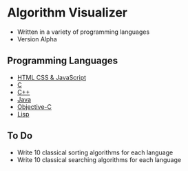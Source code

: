 # Algorithm Visualizer

- Written in a variety of programming languages
- Version Alpha

## Programming Languages

- [HTML CSS & JavaScript](./html_css_js)
- [C](./c)
- [C++](./cpp)
- [Java](./java)
- [Objective-C](./objective_c)
- [Lisp](./lisp)

## To Do

- Write 10 classical sorting algorithms for each language
- Write 10 classical searching algorithms for each language
